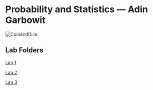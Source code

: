 # Probability and Statistics — Adin Garbowit

![CoinandDice](https://github.com/AdinGarbowit/Prob-and-Stats--AG/assets/156148504/89d588e9-2c67-43c0-a419-901cc0b2929d)


## Lab Folders
[Lab 1](https://drive.google.com/drive/folders/1cYw-m8e_sDONsDEvTc5YN-VxMVQAUUvU?usp=sharing)

[Lab 2](https://drive.google.com/drive/folders/12cML2h7RRztjMEURjPAKNbUdybl7Tdpd?usp=sharing)

[Lab 3](https://drive.google.com/drive/folders/1ARhSpJ-S2SS0z1X4Gth7K6jRyNNOkyzW?usp=sharing)

